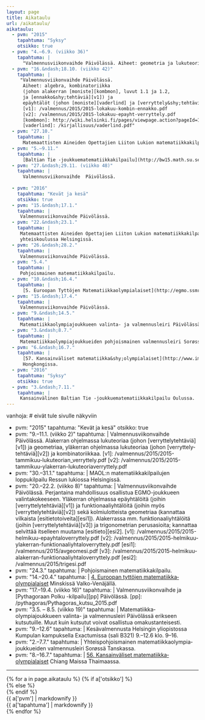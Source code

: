 ```yaml
---
layout: page
title: Aikataulu
url: /aikataulu/
aikataulu:
  - pvm: "2015"
    tapahtuma: "Syksy"
    otsikko: true
  - pvm: "4.–6.9. (viikko 36)"
    tapahtuma: |
      "Valmennusviikonvaihde Päivölässä. Aiheet: geometria ja lukuteoria."
  - pvm: "16.&ndash;18.10. (viikko 42)"
    tapahtuma: |
     "Valmennusviikonvaihde Päivölässä.
      Aiheet: algebra, kombinatoriikka
      (johon alakerran [moniste][kombmon], luvut 1.1 ja 1.2,
      ja [ennakko&shy;tehtäviä][v1]) ja
      epäyhtälöt (johon [moniste][vaderlind] ja [verryttely&shy;tehtäviä][v2]).
      [v1]: /valmennus/2015/2015-lokakuu-kombin-ennakko.pdf
      [v2]: /valmennus/2015/2015-lokakuu-epayht-verryttely.pdf
      [kombmon]: http://wiki.helsinki.fi/pages/viewpage.action?pageId=163490394&amp;preview=/163490394/164463088/kombinatoriikka.pdf
      [vaderlind]: /kirjallisuus/vaderlind.pdf"
  - pvm: "27.10."
    tapahtuma: |
      Matemaattisten Aineiden Opettajien Liiton Lukion matematiikkakilpailun alkukilpailu kouluissa.
  - pvm: "5.–9.11."
    tapahtuma: |
      [Baltian Tie -joukkuematematiikkakilpailu](http://bw15.math.su.se/) Tukholmassa.
  - pvm: "27.&ndash;29.11. (viikko 48)"
    tapahtuma: |
      Valmennusviikonvaihde  Päivölässä.
  
  - pvm: "2016"
    tapahtuma: "Kevät ja kesä"
    otsikko: true
  - pvm: "15.&ndash;17.1."
    tapahtuma: |
     Valmennusviikonvaihde Päivölässä.
  - pvm: "22.&ndash;23.1."
    tapahtuma: |
     Matemaattisten Aineiden Opettajien Liiton Lukion matematiikkakilpailun loppukilpailu Munkkiniemen 
     yhteiskoulussa Helsingissä.
  - pvm: "26.&ndash;28.2."
    tapahtuma: |
     Valmennusviikonvaihde Päivölässä.
  - pvm: "5.4."
    tapahtuma: |
     Pohjoismainen matematiikkakilpailu.
  - pvm: "10.&ndash;16.4."
    tapahtuma: |
      [5. Euroopan Tyttöjen Matematiikkaolympialaiset](http://egmo.ssmr.ro/) Bustenissa Romaniassa.
  - pvm: "15.&ndash;17.4."
    tapahtuma: |
     Valmennusviikonvaihde Päivölässä.
  - pvm: "9.&ndash;14.5."
    tapahtuma: |
     Matematiikkaolympiajoukkueen valinta- ja valmennusleiri Päivölässä erikseen kutsutuille. Muut kuin kutsutut voivat            osallistua omakustanteisesti.
  - pvm: "3.&ndash;8.7."
    tapahtuma: |
     Matematiikkaolympiajoukkueiden pohjoismainen valmennusleiri Sorøssä Tanskassa.
  - pvm: "6.&ndash;16.7."
    tapahtuma: |
      [57. Kansainväliset matematiikka&shy;olympialaiset](http://www.imohkc.org.hk/)
      Hongkongissa.
  - pvm: "2016"
    tapahtuma: "Syksy"
    otsikko: true
  - pvm: "3.&ndash;7.11."
    tapahtuma: |
     Kansainvälinen Baltian Tie -joukkuematematiikkakilpailu Oulussa.
---
```

vanhoja: # eivät tule sivulle näkyviin
  - pvm: "2015"
    tapahtuma: "Kevät ja kesä"
    otsikko: true
  - pvm: "9.–11.1. (viikko 2)"
    tapahtuma: |
      Valmennus&shy;viikonvaihde Päivölässä. Alakerran ohjelmassa lukuteoriaa
      (johon [verryttely&shy;tehtäviä][v1]) ja geometriaa, yläkerran ohjelmassa
      lukuteoriaa (johon [verryttely&shy;tehtäviä][v2]) ja kombinatoriikkaa.
      [v1]: /valmennus/2015/2015-tammikuu-lukuteorian_verryttely.pdf
      [v2]: /valmennus/2015/2015-tammikuu-ylakerran-lukuteoriaverryttely.pdf
  - pvm: "30.–31.1."
    tapahtuma: |
      MAOL:n matematiikka&shy;kilpailujen loppukilpailu Ressun lukiossa Helsingissä.
  - pvm: "20.–22.2. (viikko 8)"
    tapahtuma: |
      Valmennusviikonvaihde Päivölässä. Perjantaina mahdollisuus osallistua
      EGMO-joukkueen valinta&shy;kokeeseen. Yläkerran ohjelmassa epäyhtälöitä
      (joihin [verryttelytehtäviä][v1]) ja funktionaali&shy;yhtälöitä (joihin myös
      [verryttelytehtäviä][v2]) sekä kolmiulotteista geometriaa (kannattaa
      vilkaista [esitietotoiveita][esi1]). Alakerrassa mm. funktionaali&shy;yhtälöitä
      (joihin [verryttelytehtäviä][v3]) ja trigonometrian perusasioita; kannattaa
      selvittää itselleen muutama [esitieto][esi2].
      [v1]: /valmennus/2015/2015-helmikuu-epayhtaloverryttely.pdf
      [v2]: /valmennus/2015/2015-helmikuu-ylakerran-funktionaaliyhtaloverryttely.pdf
      [esi1]: /valmennus/2015/avgeomesi.pdf
      [v3]: /valmennus/2015/2015-helmikuu-alakerran-funktionaaliyhtaloverryttely.pdf
      [esi2]: /valmennus/2015/trigesi.pdf
  - pvm: "24.3."
    tapahtuma: |
    Pohjoismainen matematiikka&shy;kilpailu.
  - pvm: "14.–20.4."
    tapahtuma: |
      [4. Euroopan tyttöjen matematiikka&shy;olympialaiset](https://www.egmo.org/egmos/egmo4/)
      Minskissä Valko-Venäjällä.
  - pvm: "17.–19.4. (viikko 16)"
    tapahtuma: |
      Valmennusviikonvaihde ja [Pythagoraan Polku -kilpailu][pp] Päivölässä.
      [pp]: /pythagoras/Pythagoras_kutsu_2015.pdf
  - pvm: "3.5. – 8.5. (viikko 19)"
    tapahtuma: |
      Matematiikka&shy;olympiajoukkueen valinta- ja valmennusleiri Päivölässä
      erikseen kutsutuille. Muut kuin kutsutut voivat osallistua
      omakustanteisesti.
  - pvm: "9.&ndash;12.6"
    tapahtuma: |
      Kes&auml;valmennusta Helsingin yliopistossa Kumpulan kampuksella Exactumissa (sali B321) 9.&ndash;12.6 klo.           9&ndash;16.
  - pvm: "2.–7.7."
    tapahtuma: |
      Yhteispohjoismainen matematiikka&shy;olympia&shy;joukkueiden valmennusleiri Sorøssä Tanskassa.
  - pvm: "8.–16.7."
    tapahtuma:  |
      [56. Kansainväliset matematiikka&shy;olympialaiset](http://www.imo2015.org/)
      Chiang Maissa Thaimaassa.
---
<div class="list-group">
{% for a in page.aikataulu %}
{% if a['otsikko'] %}<div class="list-group-item-info row">{% else %}<div class="list-group-item row">{% endif %}
<div class="col-sm-3">{{ a['pvm'] | markdownify }}</div>
<div class="col-sm-9">{{ a['tapahtuma'] | markdownify }}</div>
</div>
{% endfor %}
</div>
